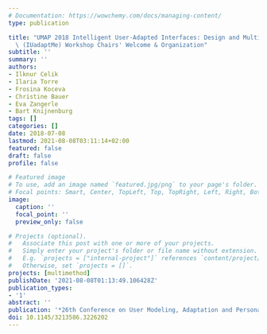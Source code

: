 ```yaml
---
# Documentation: https://wowchemy.com/docs/managing-content/
type: publication

title: "UMAP 2018 Intelligent User-Adapted Interfaces: Design and Multi-Modal Evaluation\
  \ (IUadaptMe) Workshop Chairs' Welcome & Organization"
subtitle: ''
summary: ''
authors:
- Ilknur Celik
- Ilaria Torre
- Frosina Koceva
- Christine Bauer
- Eva Zangerle
- Bart Knijnenburg
tags: []
categories: []
date: 2018-07-08
lastmod: 2021-08-08T03:11:14+02:00
featured: false
draft: false
profile: false

# Featured image
# To use, add an image named `featured.jpg/png` to your page's folder.
# Focal points: Smart, Center, TopLeft, Top, TopRight, Left, Right, BottomLeft, Bottom, BottomRight.
image:
  caption: ''
  focal_point: ''
  preview_only: false

# Projects (optional).
#   Associate this post with one or more of your projects.
#   Simply enter your project's folder or file name without extension.
#   E.g. `projects = ["internal-project"]` references `content/project/deep-learning/index.md`.
#   Otherwise, set `projects = []`.
projects: [multimethod]
publishDate: '2021-08-08T01:13:49.106428Z'
publication_types:
- '1'
abstract: ''
publication: '*26th Conference on User Modeling, Adaptation and Personalization*'
doi: 10.1145/3213586.3226202
---
```

